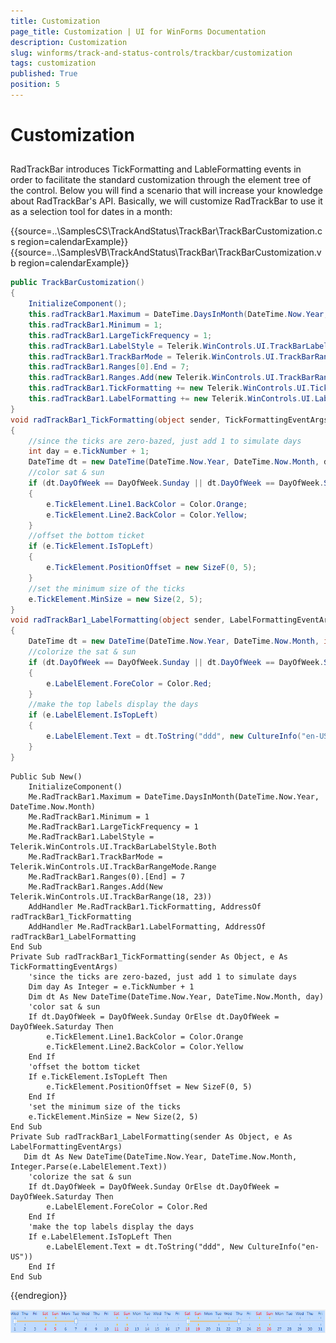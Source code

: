 ```yaml
---
title: Customization
page_title: Customization | UI for WinForms Documentation
description: Customization
slug: winforms/track-and-status-controls/trackbar/customization
tags: customization
published: True
position: 5
---
```


# Customization

## 

RadTrackBar introduces TickFormatting and LableFormatting events in order to facilitate the standard customization through the element tree of the control. Below you will find a scenario that will increase your knowledge about RadTrackBar's API. Basically, we will customize RadTrackBar to use it as a  selection tool for dates in a month:

{{source=..\SamplesCS\TrackAndStatus\TrackBar\TrackBarCustomization.cs region=calendarExample}} 
{{source=..\SamplesVB\TrackAndStatus\TrackBar\TrackBarCustomization.vb region=calendarExample}} 

````C#
public TrackBarCustomization()
{
    InitializeComponent();
    this.radTrackBar1.Maximum = DateTime.DaysInMonth(DateTime.Now.Year, DateTime.Now.Month);
    this.radTrackBar1.Minimum = 1;
    this.radTrackBar1.LargeTickFrequency = 1;
    this.radTrackBar1.LabelStyle = Telerik.WinControls.UI.TrackBarLabelStyle.Both;
    this.radTrackBar1.TrackBarMode = Telerik.WinControls.UI.TrackBarRangeMode.Range;
    this.radTrackBar1.Ranges[0].End = 7;
    this.radTrackBar1.Ranges.Add(new Telerik.WinControls.UI.TrackBarRange(18, 23));
    this.radTrackBar1.TickFormatting += new Telerik.WinControls.UI.TickFormattingEventHandler(radTrackBar1_TickFormatting);
    this.radTrackBar1.LabelFormatting += new Telerik.WinControls.UI.LabelFormattingEventHandler(radTrackBar1_LabelFormatting);
}
void radTrackBar1_TickFormatting(object sender, TickFormattingEventArgs e)
{
    //since the ticks are zero-bazed, just add 1 to simulate days
    int day = e.TickNumber + 1;
    DateTime dt = new DateTime(DateTime.Now.Year, DateTime.Now.Month, day);
    //color sat & sun
    if (dt.DayOfWeek == DayOfWeek.Sunday || dt.DayOfWeek == DayOfWeek.Saturday)
    {
        e.TickElement.Line1.BackColor = Color.Orange;
        e.TickElement.Line2.BackColor = Color.Yellow;
    }
    //offset the bottom ticket
    if (e.TickElement.IsTopLeft)
    {
        e.TickElement.PositionOffset = new SizeF(0, 5);
    }
    //set the minimum size of the ticks
    e.TickElement.MinSize = new Size(2, 5);
}
void radTrackBar1_LabelFormatting(object sender, LabelFormattingEventArgs e)
{
    DateTime dt = new DateTime(DateTime.Now.Year, DateTime.Now.Month, int.Parse(e.LabelElement.Text));
    //colorize the sat & sun
    if (dt.DayOfWeek == DayOfWeek.Sunday || dt.DayOfWeek == DayOfWeek.Saturday)
    {
        e.LabelElement.ForeColor = Color.Red;
    }
    //make the top labels display the days
    if (e.LabelElement.IsTopLeft)
    {
        e.LabelElement.Text = dt.ToString("ddd", new CultureInfo("en-US"));
    }
}

````
````VB.NET
Public Sub New()
    InitializeComponent()
    Me.RadTrackBar1.Maximum = DateTime.DaysInMonth(DateTime.Now.Year, DateTime.Now.Month)
    Me.RadTrackBar1.Minimum = 1
    Me.RadTrackBar1.LargeTickFrequency = 1
    Me.RadTrackBar1.LabelStyle = Telerik.WinControls.UI.TrackBarLabelStyle.Both
    Me.RadTrackBar1.TrackBarMode = Telerik.WinControls.UI.TrackBarRangeMode.Range
    Me.RadTrackBar1.Ranges(0).[End] = 7
    Me.RadTrackBar1.Ranges.Add(New Telerik.WinControls.UI.TrackBarRange(18, 23))
    AddHandler Me.RadTrackBar1.TickFormatting, AddressOf radTrackBar1_TickFormatting
    AddHandler Me.RadTrackBar1.LabelFormatting, AddressOf radTrackBar1_LabelFormatting
End Sub
Private Sub radTrackBar1_TickFormatting(sender As Object, e As TickFormattingEventArgs)
    'since the ticks are zero-bazed, just add 1 to simulate days
    Dim day As Integer = e.TickNumber + 1
    Dim dt As New DateTime(DateTime.Now.Year, DateTime.Now.Month, day)
    'color sat & sun
    If dt.DayOfWeek = DayOfWeek.Sunday OrElse dt.DayOfWeek = DayOfWeek.Saturday Then
        e.TickElement.Line1.BackColor = Color.Orange
        e.TickElement.Line2.BackColor = Color.Yellow
    End If
    'offset the bottom ticket
    If e.TickElement.IsTopLeft Then
        e.TickElement.PositionOffset = New SizeF(0, 5)
    End If
    'set the minimum size of the ticks
    e.TickElement.MinSize = New Size(2, 5)
End Sub
Private Sub radTrackBar1_LabelFormatting(sender As Object, e As LabelFormattingEventArgs)
   Dim dt As New DateTime(DateTime.Now.Year, DateTime.Now.Month, Integer.Parse(e.LabelElement.Text))
    'colorize the sat & sun
    If dt.DayOfWeek = DayOfWeek.Sunday OrElse dt.DayOfWeek = DayOfWeek.Saturday Then
        e.LabelElement.ForeColor = Color.Red
    End If
    'make the top labels display the days
    If e.LabelElement.IsTopLeft Then
        e.LabelElement.Text = dt.ToString("ddd", New CultureInfo("en-US"))
    End If
End Sub

````

{{endregion}}

![track-and-status-controls-trackbar-customization 001](images/track-and-status-controls-trackbar-customization001.png)
